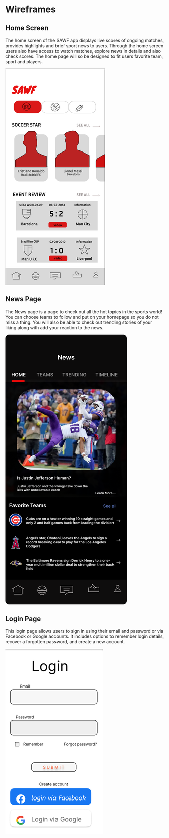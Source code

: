 # Wireframes

## Home Screen 

The home screen of the SAWF app displays live scores of
ongoing matches, provides highlights and brief sport news to
users. Through the home screen users also have access to watch
matches, explore news in details and also check scores.
The home page will so be designed to fit users favorite team,
sport and players.

![Wireframe 1](./Homescreen.png)


## News Page

The News page is a page to check out all the hot topics in the sports world! You can choose teams to follow and
put on your homepage so you do not miss a thing. You will also be able to check out trending stories of your liking
along with add your reaction to the news.

![Wireframe 3](./3.%20Sports%20News%20and%20Topics.png)

## Login Page

This login page allows users to sign in using their email and password or via Facebook or Google accounts.
It includes options to remember login details, recover a forgotten password, and create a new account.

![Wireframe 2](./login.png)
